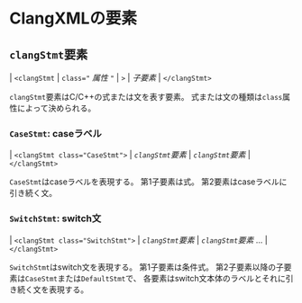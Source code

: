 ClangXMLの要素
==============

## `clangStmt`要素

| `<clangStmt`
|   `class="` _属性_ `"`
| `>`
| _子要素_
| `</clangStmt>`

`clangStmt`要素はC/C++の式または文を表す要素。
式または文の種類は`class`属性によって決められる。

### `CaseStmt`: caseラベル

| `<clangStmt class="CaseStmt">`
|   _`clangStmt`要素_
|   _`clangStmt`要素_
| `</clangStmt>`

`CaseStmt`はcaseラベルを表現する。
第1子要素は式。
第2要素はcaseラベルに引き続く文。

### `SwitchStmt`: switch文

| `<clangStmt class="SwitchStmt">`
|   _`clangStmt`要素_
|   _`clangStmt`要素_ ...
| `</clangStmt>`

`SwitchStmt`はswitch文を表現する。
第1子要素は条件式。
第2子要素以降の子要素は`CaseStmt`または`DefaultStmt`で、
各要素はswitch文本体のラベルとそれに引き続く文を表現する。
